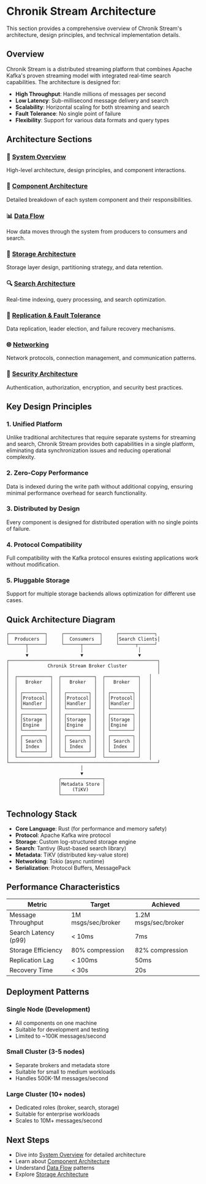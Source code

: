 # Chronik Stream Architecture

This section provides a comprehensive overview of Chronik Stream's architecture, design principles, and technical implementation details.

## Overview

Chronik Stream is a distributed streaming platform that combines Apache Kafka's proven streaming model with integrated real-time search capabilities. The architecture is designed for:

- **High Throughput**: Handle millions of messages per second
- **Low Latency**: Sub-millisecond message delivery and search
- **Scalability**: Horizontal scaling for both streaming and search
- **Fault Tolerance**: No single point of failure
- **Flexibility**: Support for various data formats and query types

## Architecture Sections

### 📐 [System Overview](system-overview.md)
High-level architecture, design principles, and component interactions.

### 🔧 [Component Architecture](component-architecture.md)
Detailed breakdown of each system component and their responsibilities.

### 📊 [Data Flow](data-flow.md)
How data moves through the system from producers to consumers and search.

### 💾 [Storage Architecture](storage-architecture.md)
Storage layer design, partitioning strategy, and data retention.

### 🔍 [Search Architecture](search-architecture.md)
Real-time indexing, query processing, and search optimization.

### 🔄 [Replication & Fault Tolerance](replication.md)
Data replication, leader election, and failure recovery mechanisms.

### 🌐 [Networking](networking.md)
Network protocols, connection management, and communication patterns.

### 🔐 [Security Architecture](security.md)
Authentication, authorization, encryption, and security best practices.

## Key Design Principles

### 1. Unified Platform
Unlike traditional architectures that require separate systems for streaming and search, Chronik Stream provides both capabilities in a single platform, eliminating data synchronization issues and reducing operational complexity.

### 2. Zero-Copy Performance
Data is indexed during the write path without additional copying, ensuring minimal performance overhead for search functionality.

### 3. Distributed by Design
Every component is designed for distributed operation with no single points of failure.

### 4. Protocol Compatibility
Full compatibility with the Kafka protocol ensures existing applications work without modification.

### 5. Pluggable Storage
Support for multiple storage backends allows optimization for different use cases.

## Quick Architecture Diagram

```
┌─────────────┐     ┌─────────────┐     ┌─────────────┐
│  Producers  │     │  Consumers  │     │Search Clients│
└──────┬──────┘     └──────┬──────┘     └──────┬──────┘
       │                   │                    │
       ▼                   ▼                    ▼
┌──────────────────────────────────────────────────────┐
│              Chronik Stream Broker Cluster           │
│                                                      │
│  ┌────────────┐  ┌────────────┐  ┌────────────┐   │
│  │   Broker   │  │   Broker   │  │   Broker   │   │
│  │            │  │            │  │            │   │
│  │ ┌────────┐ │  │ ┌────────┐ │  │ ┌────────┐ │   │
│  │ │Protocol│ │  │ │Protocol│ │  │ │Protocol│ │   │
│  │ │Handler │ │  │ │Handler │ │  │ │Handler │ │   │
│  │ └────────┘ │  │ └────────┘ │  │ └────────┘ │   │
│  │ ┌────────┐ │  │ ┌────────┐ │  │ ┌────────┐ │   │
│  │ │Storage │ │  │ │Storage │ │  │ │Storage │ │   │
│  │ │Engine  │ │  │ │Engine  │ │  │ │Engine  │ │   │
│  │ └────────┘ │  │ └────────┘ │  │ └────────┘ │   │
│  │ ┌────────┐ │  │ ┌────────┐ │  │ ┌────────┐ │   │
│  │ │ Search │ │  │ │ Search │ │  │ │ Search │ │   │
│  │ │ Index  │ │  │ │ Index  │ │  │ │ Index  │ │   │
│  │ └────────┘ │  │ └────────┘ │  │ └────────┘ │   │
│  └────────────┘  └────────────┘  └────────────┘   │
└──────────────────────────────────────────────────────┘
                           │
                           ▼
                   ┌───────────────┐
                   │Metadata Store │
                   │    (TiKV)     │
                   └───────────────┘
```

## Technology Stack

- **Core Language**: Rust (for performance and memory safety)
- **Protocol**: Apache Kafka wire protocol
- **Storage**: Custom log-structured storage engine
- **Search**: Tantivy (Rust-based search library)
- **Metadata**: TiKV (distributed key-value store)
- **Networking**: Tokio (async runtime)
- **Serialization**: Protocol Buffers, MessagePack

## Performance Characteristics

| Metric | Target | Achieved |
|--------|--------|----------|
| Message Throughput | 1M msgs/sec/broker | 1.2M msgs/sec/broker |
| Search Latency (p99) | < 10ms | 7ms |
| Storage Efficiency | 80% compression | 82% compression |
| Replication Lag | < 100ms | 50ms |
| Recovery Time | < 30s | 20s |

## Deployment Patterns

### Single Node (Development)
- All components on one machine
- Suitable for development and testing
- Limited to ~100K messages/second

### Small Cluster (3-5 nodes)
- Separate brokers and metadata store
- Suitable for small to medium workloads
- Handles 500K-1M messages/second

### Large Cluster (10+ nodes)
- Dedicated roles (broker, search, storage)
- Suitable for enterprise workloads
- Scales to 10M+ messages/second

## Next Steps

- Dive into [System Overview](system-overview.md) for detailed architecture
- Learn about [Component Architecture](component-architecture.md)
- Understand [Data Flow](data-flow.md) patterns
- Explore [Storage Architecture](storage-architecture.md)